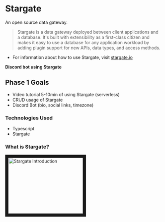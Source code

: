 # Stargate
An open source data gateway.

> Stargate is a data gateway deployed between client applications and a database. It's built with extensibility as a first-class citizen and makes it easy to use a database for any application workload by adding plugin support for new APIs, data types, and access methods.

- For information about how to use Stargate, visit [stargate.io](https://stargate.io/)

**Discord bot using Stargate**

## Phase 1 Goals

- Video tutorial 5-10min of using Stargate (serverless)
- CRUD usage of Stargate
- Discord Bot (bio, social links, timezone)

### Technologies Used 

- Typescript
- Stargate

### What is Stargate?
<a href="http://www.youtube.com/watch?feature=player_embedded&v=2ltVf2EscmM
" target="_blank"><img src="http://img.youtube.com/vi/2ltVf2EscmM/0.jpg" 
alt="Stargate Introduction" width="240" height="180" border="10" /></a>


